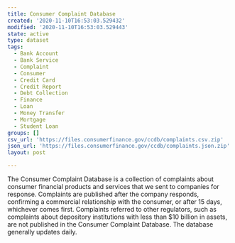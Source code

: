 ```yaml
---
title: Consumer Complaint Database
created: '2020-11-10T16:53:03.529432'
modified: '2020-11-10T16:53:03.529443'
state: active
type: dataset
tags:
  - Bank Account
  - Bank Service
  - Complaint
  - Consumer
  - Credit Card
  - Credit Report
  - Debt Collection
  - Finance
  - Loan
  - Money Transfer
  - Mortgage
  - Student Loan
groups: []
csv_url: 'https://files.consumerfinance.gov/ccdb/complaints.csv.zip'
json_url: 'https://files.consumerfinance.gov/ccdb/complaints.json.zip'
layout: post

---
```

The Consumer Complaint Database is a collection of complaints about consumer financial products and services that we sent to companies for response. Complaints are published after the company responds, confirming a commercial relationship with the consumer, or after 15 days, whichever comes first. Complaints referred to other regulators, such as complaints about depository institutions with less than $10 billion in assets, are not published in the Consumer Complaint Database. The database generally updates daily.
